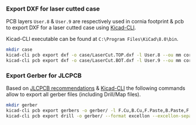 ### Export DXF for laser cutted case

PCB layers `User.8` & `User.9` are respectively used in cornia footprint & pcb to export DXF for a laser cutted case using [Kicad-CLI](https://docs.kicad.org/8.0/en/cli/cli.html).

Kicad-CLI executable can be found at `C:\Program Files\KiCad\8.0\bin`.

``` bash
mkdir case
kicad-cli pcb export dxf -o case/LaserCut.TOP.dxf -l User.8 --ou mm cornia.kicad_pcb
kicad-cli pcb export dxf -o case/LaserCut.BOT.dxf -l User.9 --ou mm cornia.kicad_pcb
```

### Export Gerber for JLCPCB

Based on [JLCPCB recommendations](https://jlcpcb.com/help/article/362-how-to-generate-gerber-and-drill-files-in-kicad-8) & [Kicad-CLI](https://docs.kicad.org/8.0/en/cli/cli.html) the following commands allow to export all gerber files (including Drill/Map files).

``` bash
mkdir gerber
kicad-cli pcb export gerbers -o gerber/ -l F.Cu,B.Cu,F.Paste,B.Paste,F.Silkscreen,B.Silkscreen,F.Mask,B.Mask,Edge.Cuts --exclude-value --no-x2 --no-netlist --subtract-soldermask cornia.kicad_pcb
kicad-cli pcb export drill -o gerber/ --format excellon --excellon-separate-th --generate-map --map-format gerberx2 cornia.kicad_pcb
```